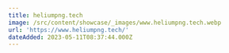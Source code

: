 ```yaml
---
title: heliumpng.tech
image: /src/content/showcase/_images/www.heliumpng.tech.webp
url: 'https://www.heliumpng.tech/'
dateAdded: 2023-05-11T08:37:44.000Z
---
```


